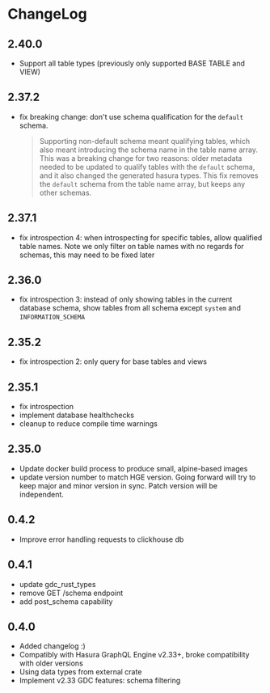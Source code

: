 # ChangeLog

## 2.40.0

- Support all table types (previously only supported BASE TABLE and VIEW)

## 2.37.2

- fix breaking change: don't use schema qualification for the `default` schema.
  > Supporting non-default schema meant qualifying tables, which also meant introducing the schema name in the table name array.
  > This was a breaking change for two reasons: older metadata needed to be updated to qualify tables with the `default` schema,
  > and it also changed the generated hasura types. This fix removes the `default` schema from the table name array, but keeps any other schemas.

## 2.37.1

- fix introspection 4: when introspecting for specific tables, allow qualified table names. Note we only filter on table names with no regards for schemas, this may need to be fixed later

## 2.36.0

- fix introspection 3: instead of only showing tables in the current database schema, show tables from all schema except `system` and `INFORMATION_SCHEMA`

## 2.35.2

- fix introspection 2: only query for base tables and views

## 2.35.1

- fix introspection
- implement database healthchecks
- cleanup to reduce compile time warnings

## 2.35.0

- Update docker build process to produce small, alpine-based images
- update version number to match HGE version. Going forward will try to keep major and minor version in sync. Patch version will be independent.

## 0.4.2

- Improve error handling requests to clickhouse db

## 0.4.1

- update gdc_rust_types
- remove GET /schema endpoint
- add post_schema capability

## 0.4.0

- Added changelog :)
- Compatibly with Hasura GraphQL Engine v2.33+, broke compatibility with older versions
- Using data types from external crate
- Implement v2.33 GDC features: schema filtering
